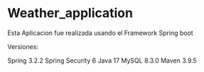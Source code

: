 # Weather_application

Esta Aplicacion fue realizada usando el Framework Spring boot

Versiones:

Spring 3.2.2
Spring Security 6
Java 17
MySQL 8.3.0
Maven 3.9.5
